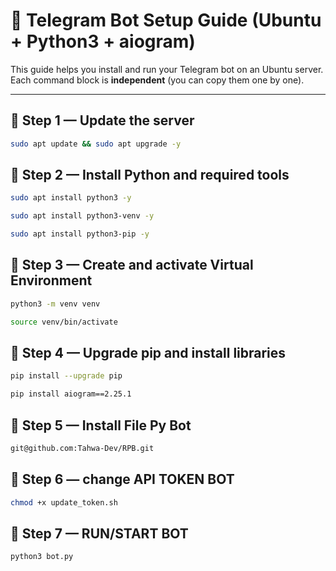 # 🚀 Telegram Bot Setup Guide (Ubuntu + Python3 + aiogram)

This guide helps you install and run your Telegram bot on an Ubuntu server.  
Each command block is **independent** (you can copy them one by one).

---

## 🔹 Step 1 — Update the server

```sh
sudo apt update && sudo apt upgrade -y
 ```
## 🔹 Step 2 — Install Python and required tools

```sh
sudo apt install python3 -y
```
```sh
sudo apt install python3-venv -y
```
```sh
sudo apt install python3-pip -y
```
## 🔹 Step 3 — Create and activate Virtual Environment

```sh
python3 -m venv venv
```
```sh
source venv/bin/activate
```

## 🔹 Step 4 — Upgrade pip and install libraries

```sh
pip install --upgrade pip
```

```sh
pip install aiogram==2.25.1
```

## 🔹 Step 5 — Install File Py Bot 

```sh
git@github.com:Tahwa-Dev/RPB.git
```
## 🔹 Step 6 — change API TOKEN BOT

```sh
chmod +x update_token.sh
```
## 🔹 Step 7 — RUN/START BOT 

```sh
python3 bot.py
```



